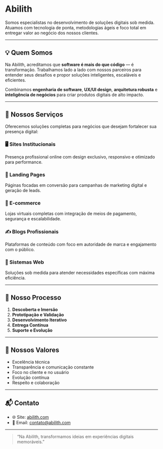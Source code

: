 # Abilith

Somos especialistas no desenvolvimento de soluções digitais sob medida. Atuamos com tecnologia de ponta, metodologias ágeis e foco total em entregar valor ao negócio dos nossos clientes.

---

## 💡 Quem Somos

Na Abilith, acreditamos que **software é mais do que código** — é transformação. Trabalhamos lado a lado com nossos parceiros para entender seus desafios e propor soluções inteligentes, escaláveis e eficientes.

Combinamos **engenharia de software**, **UX/UI design**, **arquitetura robusta** e **inteligência de negócios** para criar produtos digitais de alto impacto.

---

## 💼 Nossos Serviços

Oferecemos soluções completas para negócios que desejam fortalecer sua presença digital:

### 🖥️ Sites Institucionais
Presença profissional online com design exclusivo, responsivo e otimizado para performance.

### 🚀 Landing Pages
Páginas focadas em conversão para campanhas de marketing digital e geração de leads.

### 🛒 E-commerce
Lojas virtuais completas com integração de meios de pagamento, segurança e escalabilidade.

### ✍️ Blogs Profissionais
Plataformas de conteúdo com foco em autoridade de marca e engajamento com o público.

### 🧩 Sistemas Web
Soluções sob medida para atender necessidades específicas com máxima eficiência.

---

## 🔁 Nosso Processo

1. **Descoberta e Imersão**
2. **Prototipação e Validação**
3. **Desenvolvimento Iterativo**
4. **Entrega Contínua**
5. **Suporte e Evolução**

---

## 🤝 Nossos Valores

- Excelência técnica
- Transparência e comunicação constante
- Foco no cliente e no usuário
- Evolução contínua
- Respeito e colaboração

---

## 📬 Contato

- 🌐 Site: [abilith.com](https://www.abilith.com)
- 📧 Email: contato@abilith.com

---

> “Na Abilith, transformamos ideias em experiências digitais memoráveis.”

